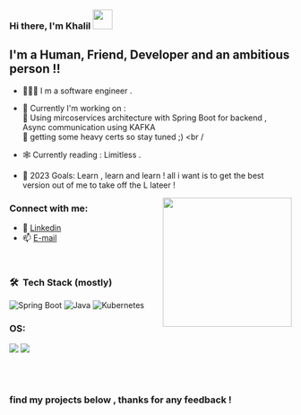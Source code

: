 ### Hi there, I'm Khalil   <img src="https://media.giphy.com/media/hvRJCLFzcasrR4ia7z/giphy.gif" width="35px">


## I'm a Human, Friend, Developer and an ambitious person  !!
- 🧑🏻‍💻 I m a software engineer . 
- 🔭 Currently I'm working on : <br />
🌱 Using mircoservices architecture with Spring Boot for backend , Async communication using KAFKA <br />
🌱 getting some heavy certs so stay tuned ;) <br /

- 🕸️ Currently reading : Limitless . 
- 🥅 2023 Goals: Learn , learn and learn ! all i want is to get the best version out of me to take off the L lateer ! 


<img align='right' src="https://media.giphy.com/media/M9gbBd9nbDrOTu1Mqx/giphy.gif" width="230">


### Connect with me:
- 🔗 [Linkedin](https://www.linkedin.com/in/khalil-missaoui/)
- 📫 [E-mail](mailto:khalilmissaoui159@gmail.com)
  
<br />

### 🛠 &nbsp;Tech Stack (mostly)

![Spring Boot](https://img.shields.io/badge/springboot-%236DB33F.svg?style=for-the-badge&logo=springboot&logoColor=white)
![Java](https://img.shields.io/badge/java-%23ED8B00.svg?style=for-the-badge&logo=java&logoColor=white)
![Kubernetes](https://img.shields.io/badge/kubernetes-326CE5.svg?style=for-the-badge&logo=kubernetes&logoColor=white)



### OS:
<p float="left">
  <img src="https://img.shields.io/badge/Linux-FCC624?style=for-the-badge&logo=linux&logoColor=black"/>
  <img src="https://img.shields.io/badge/Windows-0078D6?style=for-the-badge&logo=windows&logoColor=white"/>
</p>

<br />
<br />


[linkedin]: https://www.linkedin.com/in/khalil-missaoui/
[Gmail]: khalil.missaoui1@esprit.tn

### find my projects below , thanks for any feedback ! 
